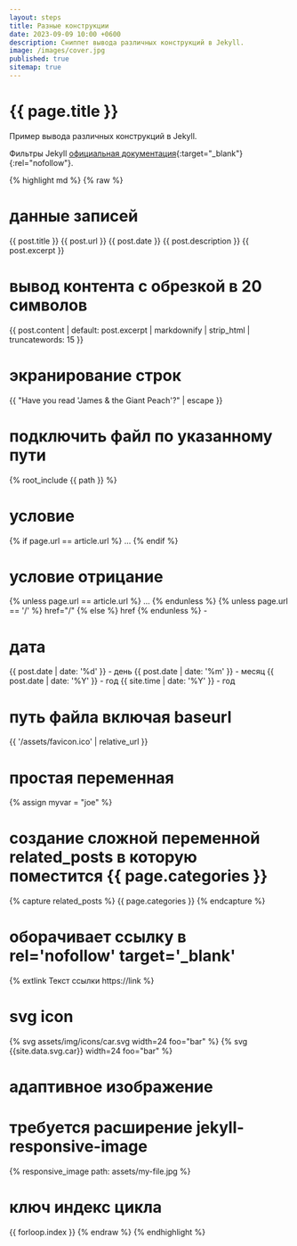 ```yaml
---
layout: steps
title: Разные конструкции
date: 2023-09-09 10:00 +0600
description: Сниппет вывода различных конструкций в Jekyll.
image: /images/cover.jpg
published: true
sitemap: true
---
```


# {{ page.title }}

Пример вывода различных конструкций в Jekyll.

Фильтры Jekyll [официальная документация](https://jekyllrb.com/docs/liquid/filters/#standard-liquid-filters){:target="_blank"}{:rel="nofollow"}.

{% highlight md %}
{% raw %}
# данные записей
{{ post.title }}
{{ post.url }}
{{ post.date }}
{{ post.description }}
{{ post.excerpt }}

# вывод контента с обрезкой в 20 символов
{{ post.content | default: post.excerpt | markdownify | strip_html | truncatewords: 15 }}

# экранирование строк
{{ "Have you read 'James & the Giant Peach'?" | escape }} 

# подключить файл по указанному пути
{% root_include {{ path }} %}

# условие
{% if page.url == article.url %} ... {% endif %}

# условие отрицание
{% unless page.url == article.url %} ... {% endunless %}
{% unless page.url == '/' %} href="/" {% else %} href {% endunless %} -

# дата
{{ post.date | date: '%d' }} - день
{{ post.date | date: '%m' }} - месяц
{{ post.date | date: '%Y' }} - год
{{ site.time | date: '%Y' }} - год

# путь файла включая baseurl
{{ '/assets/favicon.ico' | relative_url }}

# простая переменная
{% assign myvar = "joe" %}

# создание сложной переменной related_posts в которую поместится {{ page.categories }}
{% capture related_posts %}
  {{ page.categories }}
{% endcapture %} 

# оборачивает ссылку в rel='nofollow' target='_blank'
{% extlink Текст ссылки https://link %}

# svg icon
{% svg assets/img/icons/car.svg width=24 foo="bar" %}
{% svg {{site.data.svg.car}} width=24 foo="bar" %}

# адаптивное изображение
# требуется расширение jekyll-responsive-image
{% responsive_image path: assets/my-file.jpg %}

# ключ индекс цикла
{{ forloop.index }}
{% endraw %}
{% endhighlight %}
